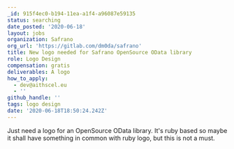 ```yaml
---
_id: 915f4ec0-b194-11ea-a1f4-a96087e59135
status: searching
date_posted: '2020-06-18'
layout: jobs
organization: Safrano
org_url: 'https://gitlab.com/dm0da/safrano'
title: New logo needed for Safrano OpenSource OData library
role: Logo Design
compensation: gratis
deliverables: A logo
how_to_apply:
  - dev@aithscel.eu
  - ''
github_handle: ''
tags: logo design
date: '2020-06-18T18:50:24.242Z'
---
```

Just need a logo for an OpenSource OData library.
It's ruby based so maybe it shall have something in common with ruby logo, but this is not a must.
